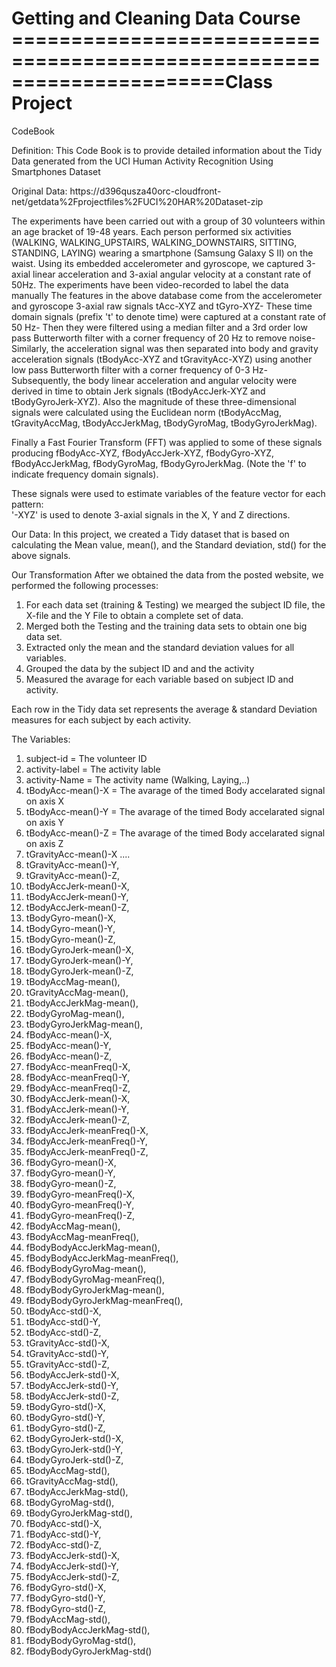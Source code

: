 Getting and Cleaning Data Course
======================================================================Class Project
====================================================================== 
CodeBook 


Definition:
This Code Book is to provide detailed information about the Tidy Data generated from the UCI Human Activity Recognition Using Smartphones Dataset

Original Data:
https://d396qusza40orc-cloudfront-net/getdata%2Fprojectfiles%2FUCI%20HAR%20Dataset-zip 

The experiments have been carried out with a group of 30 volunteers within an age bracket of 19-48 years. Each person performed six activities (WALKING, WALKING_UPSTAIRS, WALKING_DOWNSTAIRS, SITTING, STANDING, LAYING) wearing a smartphone (Samsung Galaxy S II) on the waist. Using its embedded accelerometer and gyroscope, we captured 3-axial linear acceleration and 3-axial angular velocity at a constant rate of 50Hz. The experiments have been video-recorded to label the data manually
The features in the above database come from the accelerometer and gyroscope 3-axial raw signals tAcc-XYZ and tGyro-XYZ- These time domain signals (prefix 't' to denote time) were captured at a constant rate of 50 Hz- Then they were filtered using a median filter and a 3rd order low pass Butterworth filter with a corner frequency of 20 Hz to remove noise- Similarly, the acceleration signal was then separated into body and gravity acceleration signals (tBodyAcc-XYZ and tGravityAcc-XYZ) using another low pass Butterworth filter with a corner frequency of 0-3 Hz- 
Subsequently, the body linear acceleration and angular velocity were derived in time to obtain Jerk signals (tBodyAccJerk-XYZ and tBodyGyroJerk-XYZ). Also the magnitude of these three-dimensional signals were calculated using the Euclidean norm (tBodyAccMag, tGravityAccMag, tBodyAccJerkMag, tBodyGyroMag, tBodyGyroJerkMag). 

Finally a Fast Fourier Transform (FFT) was applied to some of these signals producing fBodyAcc-XYZ, fBodyAccJerk-XYZ, fBodyGyro-XYZ, fBodyAccJerkMag, fBodyGyroMag, fBodyGyroJerkMag. (Note the 'f' to indicate frequency domain signals). 

These signals were used to estimate variables of the feature vector for each pattern:  
'-XYZ' is used to denote 3-axial signals in the X, Y and Z directions.

Our Data:
In this project, we created a Tidy dataset that is based on calculating the Mean value, mean(), and the Standard deviation, std() for the above signals.

Our Transformation
After we obtained the data from the posted website, we performed the following processes:
1.	For each data set (training & Testing) we mearged the subject ID file, the X-file and the Y File to obtain a complete set of data.
2.	Merged both the Testing and the training data sets to obtain one big data set. 
3.	Extracted only the mean and the standard deviation values for all variables.
4.	Grouped the data by the subject ID and and the activity 
5.	Measured the avarage for each variable based on subject ID and activity.

Each row in the Tidy data set represents the average & standard Deviation measures for each subject by each activity.


The Variables:
1.	subject-id = The volunteer ID
2.	activity-label = The activity lable
3.	activity-Name = The activity name (Walking, Laying,..)
4.	tBodyAcc-mean()-X = The avarage of the timed Body accelarated signal on axis X
5.	tBodyAcc-mean()-Y = The avarage of the timed Body accelarated signal on axis Y
6.	tBodyAcc-mean()-Z = The avarage of the timed Body accelarated signal on axis Z
7.	tGravityAcc-mean()-X ....
8.	tGravityAcc-mean()-Y,
9.	tGravityAcc-mean()-Z,
10.	tBodyAccJerk-mean()-X,
11.	tBodyAccJerk-mean()-Y,
12.	tBodyAccJerk-mean()-Z,
13.	tBodyGyro-mean()-X,
14.	tBodyGyro-mean()-Y,
15.	tBodyGyro-mean()-Z,
16.	tBodyGyroJerk-mean()-X,
17.	tBodyGyroJerk-mean()-Y,
18.	tBodyGyroJerk-mean()-Z,
19.	tBodyAccMag-mean(),
20.	tGravityAccMag-mean(),
21.	tBodyAccJerkMag-mean(),
22.	tBodyGyroMag-mean(),
23.	tBodyGyroJerkMag-mean(),
24.	fBodyAcc-mean()-X,
25.	fBodyAcc-mean()-Y,
26.	fBodyAcc-mean()-Z,
27.	fBodyAcc-meanFreq()-X,
28.	fBodyAcc-meanFreq()-Y,
29.	fBodyAcc-meanFreq()-Z,
30.	fBodyAccJerk-mean()-X,
31.	fBodyAccJerk-mean()-Y,
32.	fBodyAccJerk-mean()-Z,
33.	fBodyAccJerk-meanFreq()-X,
34.	fBodyAccJerk-meanFreq()-Y,
35.	fBodyAccJerk-meanFreq()-Z,
36.	fBodyGyro-mean()-X,
37.	fBodyGyro-mean()-Y,
38.	fBodyGyro-mean()-Z,
39.	fBodyGyro-meanFreq()-X,
40.	fBodyGyro-meanFreq()-Y,
41.	fBodyGyro-meanFreq()-Z,
42.	fBodyAccMag-mean(),
43.	fBodyAccMag-meanFreq(),
44.	fBodyBodyAccJerkMag-mean(),
45.	fBodyBodyAccJerkMag-meanFreq(),
46.	fBodyBodyGyroMag-mean(),
47.	fBodyBodyGyroMag-meanFreq(),
48.	fBodyBodyGyroJerkMag-mean(),
49.	fBodyBodyGyroJerkMag-meanFreq(),
50.	tBodyAcc-std()-X,
51.	tBodyAcc-std()-Y,
52.	tBodyAcc-std()-Z,
53.	tGravityAcc-std()-X,
54.	tGravityAcc-std()-Y,
55.	tGravityAcc-std()-Z,
56.	tBodyAccJerk-std()-X,
57.	tBodyAccJerk-std()-Y,
58.	tBodyAccJerk-std()-Z,
59.	tBodyGyro-std()-X,
60.	tBodyGyro-std()-Y,
61.	tBodyGyro-std()-Z,
62.	tBodyGyroJerk-std()-X,
63.	tBodyGyroJerk-std()-Y,
64.	tBodyGyroJerk-std()-Z,
65.	tBodyAccMag-std(),
66.	tGravityAccMag-std(),
67.	tBodyAccJerkMag-std(),
68.	tBodyGyroMag-std(),
69.	tBodyGyroJerkMag-std(),
70.	fBodyAcc-std()-X,
71.	fBodyAcc-std()-Y,
72.	fBodyAcc-std()-Z,
73.	fBodyAccJerk-std()-X,
74.	fBodyAccJerk-std()-Y,
75.	fBodyAccJerk-std()-Z,
76.	fBodyGyro-std()-X,
77.	fBodyGyro-std()-Y,
78.	fBodyGyro-std()-Z,
79.	fBodyAccMag-std(),
80.	fBodyBodyAccJerkMag-std(),
81.	fBodyBodyGyroMag-std(),
82.	fBodyBodyGyroJerkMag-std()
